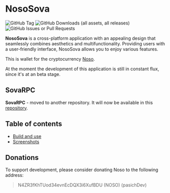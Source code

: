 # NosoSova
![GitHub Tag](https://img.shields.io/github/v/tag/nosocoin/SovaWallet)
![GitHub Downloads (all assets, all releases)](https://img.shields.io/github/downloads/nosocoin/SovaWallet/total)
![GitHub Issues or Pull Requests](https://img.shields.io/github/issues/nosocoin/SovaWallet)

**NosoSova** is a cross-platform application with an appealing design that seamlessly combines aesthetics and multifunctionality. Providing users with a user-friendly interface, NosoSova allows you to enjoy various features.

This is wallet for the cryptocurrency [Noso](https://nosocoin.com).

At the moment the development of this application is still in constant flux, since it's at an beta stage.

## SovaRPC

**SovaRPC** - moved to another repository. It will now be available in this [repository](https://github.com/Noso-Project/SovaRPC). 

## Table of contents 

- [Build and use](doc/build_use.md)
- [Screenshots](doc/screenshots.md)

## Donations

To support development, please consider donating Noso to the following address:
> N4ZR3fKhTUod34evnEcDQX3i6XufBDU (NOSO) (pasichDev)
